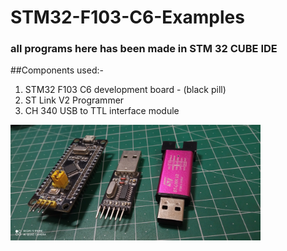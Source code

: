 # STM32-F103-C6-Examples

### all programs here has been made in STM 32 CUBE IDE

##Components used:-
 1. STM32 F103 C6 development board - (black pill)
 2. ST Link V2 Programmer
 3. CH 340 USB to TTL interface module

  <img src="images/IMG_20201231_233116.jpg" width="400">
